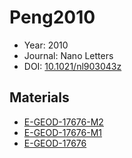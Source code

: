 <a name="article" />

# Peng2010

* Year: 2010
* Journal: Nano Letters
* DOI: <a href="https://doi.org/10.1021/nl903043z">10.1021/nl903043z</a>

## Materials
* [E-GEOD-17676-M2](nanowiki429.md)
* [E-GEOD-17676-M1](nanowiki428.md)
* [E-GEOD-17676](nanowiki21.md)

